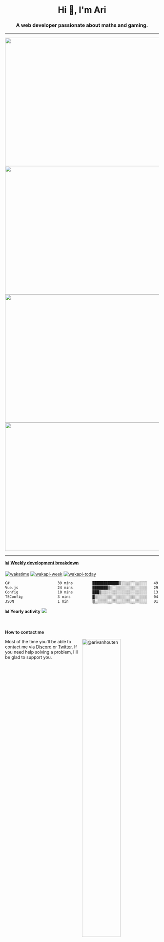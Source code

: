 <h1 align="center">Hi 👋, I'm Ari</h1>
<h3 align="center">A web developer passionate about maths and gaming.</h3>

---

<p float="left" align="middle"><img src="https://user-images.githubusercontent.com/56089155/195064669-12bd89bb-53c9-44b1-9fd8-993f93f585e1.png" width="600px" height="420px">
<img src="https://user-images.githubusercontent.com/56089155/195064706-c37aa3c8-f669-46c9-abba-1eadcbb910c5.png" width="600px" height="420px">
<img src="https://user-images.githubusercontent.com/56089155/195064753-0de674c7-4fc7-4831-a8a5-402e19cc77be.png" width="600px" height="420px">
<img src="https://b.catgirlsare.sexy/89YwwccX5orZ.png" width="600px" height="420px">
</p>

<hr />

**📊 [Weekly development breakdown](https://wakatime.com/@Ari24)**

[![wakatime](https://wakatime.com/badge/user/ca34c016-707f-4382-84cf-1823913a1423.svg)](https://wakatime.com/@ca34c016-707f-4382-84cf-1823913a1423) [![wakapi-week](https://waka.booky.dev/api/badge/Ari/interval:7_days?label=last%207%20days)](https://waka.booky.dev/api/badge/Ari/interval:today?label=today) [![wakapi-today](https://waka.booky.dev/api/badge/Ari/interval:today?label=today)](https://waka.booky.dev/api/badge/Ari/interval:today?label=today)

<!--START_SECTION:waka-->

```txt
C#                      39 mins         ████████████▒░░░░░░░░░░░░   49.16 %
Vue.js                  24 mins         ███████▒░░░░░░░░░░░░░░░░░   29.96 %
Config                  10 mins         ███▒░░░░░░░░░░░░░░░░░░░░░   13.15 %
TSConfig                3 mins          █░░░░░░░░░░░░░░░░░░░░░░░░   04.04 %
JSON                    1 min           ▒░░░░░░░░░░░░░░░░░░░░░░░░   01.67 %
```

<!--END_SECTION:waka-->

**📊 Yearly activity**
<img src="https://waka.booky.dev/api/activity/chart/Ari.svg?dark&noattr">

<br />

**How to contact me**

<img width=50% align="right" src="https://discord-readme-badge.vercel.app/api?id=445915513181175808" alt="@arivanhouten">

Most of the time you'll be able to contact me via [Discord](https://aridevelopment.de/dc) or [Twitter](https://twitter.com/@AriOnIce24). If you need help solving a problem, I'll be glad to support you.
